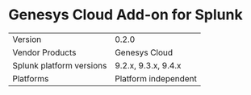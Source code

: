 # Genesys Cloud Add-on for Splunk

|                          |                      |
|--------------------------|----------------------|
| Version                  | 0.2.0                |
| Vendor Products          | Genesys Cloud        |
| Splunk platform versions | 9.2.x, 9.3.x, 9.4.x  |
| Platforms                | Platform independent |
